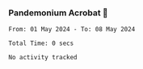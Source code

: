 ### Pandemonium Acrobat 🤸

<!--START_SECTION:waka-->

```all_time
From: 01 May 2024 - To: 08 May 2024

Total Time: 0 secs

No activity tracked
```

<!--END_SECTION:waka-->
